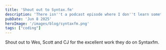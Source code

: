 ```yaml
---
title: 'Shout out to Syntax.fm'
description: 'There isn''t a podcast episode where I don''t learn something useful'
pubDate: 'Jun 8 2025'
heroImage: '/images/blog/syntaxfm.png'
tags: ["coding"]
---
```


Shout out to Wes, Scott and CJ for the excellent work they do on Syntaxfm.